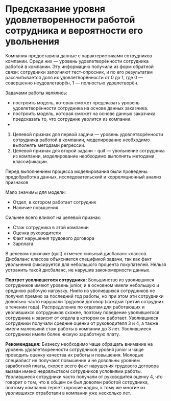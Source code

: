 # Предсказание уровня удовлетворенности работой сотрудника и вероятности его увольнения

Компания предоставила данные с характеристиками сотрудников компании. Среди них — уровень удовлетворённости сотрудника работой в компании. Эту информацию получили из форм обратной связи: сотрудники заполняют тест-опросник, и по его результатам рассчитывается доля их удовлетворённости от 0 до 1, где 0 — совершенно неудовлетворён, 1 — полностью удовлетворён.

Задачами работы являлись:

- построить модель, которая сможет предсказать уровень удовлетворённости сотрудника на основе данных заказчика.
- построить модель, которая сможет на основе данных заказчика предсказать то, что сотрудник уволится из компании.
- 
1. Целевой признак для первой задачи — уровень удовлетворённости сотрудника работой в компании, моделирование необходимо выполнять методами регрессии.
2. Целевой признак для второй задачи - quit — увольнение сотрудника из компании, моделирование необходимо выполнять методами классификации.

Перед выполнением процесса моделирования были проведены: предобработка данных, исследовательский и корреляционный анализ признаков

Мало значимы для модели:

- Отдел, в котором работает сотрудник
- Наличие повышения


Сильнее всего влияют на целевой признак:

- Стаж сотрудника в этой компании
- Оценка руководителя
- Факт нарушения трудового договора
- Зарплата

В целевом признаке (quit) отмечен сильный дисбаланс классов. Дисбаланс классов объясняется спецификой задачи, так как факт увольнения фиксируется для небольшого процента покупателей. Нельзя устранить такой дисбаланс, не нарушив закономерности данных.


**Портрет уволившегося сотрудника:** Большинство из уволившихся сотрудников имеют уровень junior, и в основном имели небольшую и среднюю рабочую нагрузку. Никто из уволившихся сотрудников не получил премию за последний год работы, но при этом эти сотрудники довольно часто нарушали трудовой договор (каждый третий сотрудних в течении года). Распределение по отделам для работающих и уволившихся сотрудников схожее, поэтому поведение уволившегося сотрудника н зависит от отдела в котором он работает. Уволившиеся сотрудники получали средние оценки от руководителя 3 и 4, а также имели маленький стаж работы в компании до 3 лет. Уволившиеся сотрудники имели более низкую заработную плату.

**Рекомендация:** Бизнесу необходимо чаще обращать внимание на уровень удовлетворенности сотрудников уровня junior и чаще проводить оценку качества их работы и повышения. Молодые специалист не получают повышение и не довольны уровнем заработной платы, скорее всего факт нарушения трудового договора вызван имено недовльством сотрудников условиями работы. Уволившиеся сотрудники часто получали от руководитея оценку 4, что говорит о том, что в общем он был доволен работой сотрудника, поэтому компания теряет хорошие кадры, к тому же многие из уволившихся отработали в компании уже несколько лет.
